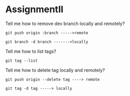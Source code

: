 # AssignmentII

Tell me how to remove dev branch locally and remotely?

```
git push origin :branch ----->remote
```

```
git branch -d branch ------->locally
```

Tell me how to list tags?

```
git tag --list
```

Tell me how to delete tag locally and remotely?

```
git push origin --delete tag ----> remote
```

```
git tag -d tag -----> locally
```
